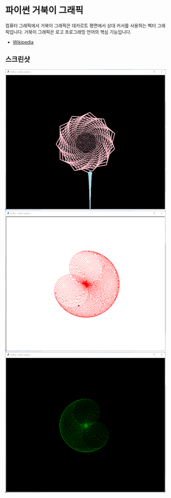 # 파이썬 거북이 그래픽

컴퓨터 그래픽에서 거북이 그래픽은 데카르트 평면에서 상대 커서를 사용하는 벡터 그래픽입니다. 거북이 그래픽은 로고 프로그래밍 언어의 핵심 기능입니다.

- [Wikipedia](https://en.wikipedia.org/wiki/Turtle_graphics)

## 스크린샷

![IMG_001](/Screenshots/IMG_001.png)
![IMG_002](/Screenshots/IMG_002.png)
![IMG_003](/Screenshots/IMG_003.png)

